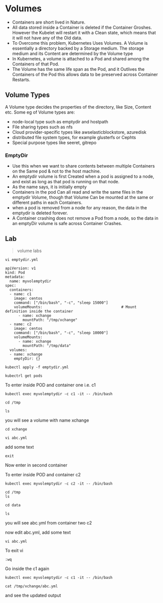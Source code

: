 # Volumes

- Containers are short lived in Nature.
- All data stored inside a Container is deleted if the Container Groshes. However the Kubelet will restart it with a Clean state, which means that it will not have any of the Old data.
- To Overcome this problem, Kubernetes Uses Volumes. A Volume is essentially a directory backed by a Storage medium. The storage medium and its Content are determined by the Volume type
- In Kubernetes, a volume is attached to a Pod and shared among the Containers of that Pod.
- The Volume has the same life span as the Pod, and it Outlives the Containers of the Pod this allows data to be preserved across Container Restarts.

## Volume Types 
A Volume type decides the properties of the directory, like Size, Content etc. 
Some eg of Volume types are: 
- node-local type such as emptydir and hostpath 
- File sharing types such as nfs 
- Cloud provider-specific types like awselasticblockstore, azuredisk 
- distributed file system types, for example glusterfs or Cephts 
- Special purpose types like seeret, gitrepo

### EmptyDir 
- Use this when we want to share contents between multiple Containers on the Same pod & not to the host machine.
- An emptydir volume is first Created when a pod is assigned to a node, and exist as long as that pod is running on that node.
- As the name says, it is initially empty
- Containers in the pod Can all read and write the same files in the emptydir Volume, though that Volume Can be mounted at the same or different paths in each Containers.
- when a pod is removed from a node for any reason, the data in the emptydir is deleted forever. 
- A Container crashing does not remove a Pod from a node, so the data in an emptyDir volume is safe across Container Crashes.


## Lab

> volume labs

```
vi emptydir.yml
```

```
apiVersion: v1
kind: Pod
metadata:
  name: myvolemptydir
spec:
  containers:
  - name: c1
    image: centos
    command: ["/bin/bash", "-c", "sleep 15000"]
    volumeMounts:                                    # Mount definition inside the container
      - name: xchange
        mountPath: "/tmp/xchange"          
  - name: c2
    image: centos
    command: ["/bin/bash", "-c", "sleep 10000"]
    volumeMounts:
      - name: xchange
        mountPath: "/tmp/data"
  volumes:                                                   
  - name: xchange
    emptyDir: {}
```

```
kubectl apply -f emptydir.yml
```

```
kubectrl get pods
```

To enter inside POD and container one i.e. c1
```
kubectl exec myvolemptydir -c c1 -it -- /bin/bash
```

```
cd /tmp

ls
```
you will see a volume with name xchange

```
cd xchange

vi abc.yml

```

add some text

```
exit
```

Now enter in second container

To enter inside POD and container c2
```
kubectl exec myvolemptydir -c c2 -it -- /bin/bash
```

```
cd /tmp
ls

cd data

ls
```

you will see abc.yml from container two c2

now edit abc.yml, add some text 
```
vi abc.yml
```
To exit vi
```
:wq
```
Go inside the c1 again
```
kubectl exec myvolemptydir -c c1 -it -- /bin/bash
```

```
cat /tmp/xchange/abc.yml
```

and see the updated output
